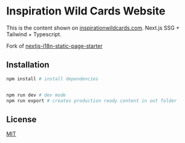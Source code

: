 # Inspiration Wild Cards Website

This is the content shown on [inspirationwildcards.com](https://www.inspirationwildcards.com/). 
Next.js SSG + Tailwind + Typescript.

Fork of [nextjs-i18n-static-page-starter](https://github.com/Xairoo/nextjs-i18n-static-page-starter)

## Installation

```bash
npm install # install dependencies


npm run dev # dev mode
npm run export # creates production ready content in out folder
```


## License
[MIT](https://choosealicense.com/licenses/mit/)
